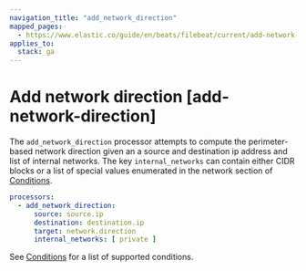 ```yaml
---
navigation_title: "add_network_direction"
mapped_pages:
  - https://www.elastic.co/guide/en/beats/filebeat/current/add-network-direction.html
applies_to:
  stack: ga
---
```


# Add network direction [add-network-direction]


The `add_network_direction` processor attempts to compute the perimeter-based network direction given an a source and destination ip address and list of internal networks. The key `internal_networks` can contain either CIDR blocks or a list of special values enumerated in the network section of [Conditions](/reference/filebeat/defining-processors.md#conditions).

```yaml
processors:
  - add_network_direction:
      source: source.ip
      destination: destination.ip
      target: network.direction
      internal_networks: [ private ]
```

See [Conditions](/reference/filebeat/defining-processors.md#conditions) for a list of supported conditions.

